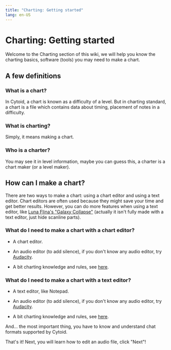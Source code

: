 ```yaml
---
title: "Charting: Getting started"
lang: en-US
---
```


# Charting: Getting started

Welcome to the Charting section of this wiki, we will help you know the charting basics, software (tools) you may need to make a chart.

## A few definitions

### What is a chart?

In Cytoid, a chart is known as a difficulty of a level. But in charting standard, a chart is a file which contains data about timing, placement of notes in a difficulty.

### What is charting?

Simply, it means making a chart.

### Who is a charter?

You may see it in level information, maybe you can guess this, a charter is a chart maker (or a level maker).

## How can I make a chart?

There are two ways to make a chart: using a chart editor and using a text editor. Chart editors are often used because they might save your time and get better results.
However, you can do more features when using a text editor, like [Luna Flina's "Galaxy Collapse"](https://cytoid.io/levels/flina.touhou.collapse) (actually it isn't fully made with a text editor, just hide scanline parts).

### What do I need to make a chart with a chart editor?

- A chart editor.

- An audio editor (to add silence), if you don't know any audio editor, try [Audacity](https://www.audacityteam.org).

- A bit charting knowledge and rules, see [here](./charting-and-you).

### What do I need to make a chart with a text editor?

- A text editor, like Notepad.

- An audio editor (to add silence), if you don't know any audio editor, try [Audacity](https://www.audacityteam.org).

- A bit charting knowledge and rules, see [here](./charting-and-you).

And... the most important thing, you have to know and understand chat formats supported by Cytoid.

That's it! Next, you will learn how to edit an audio file, click "Next"!
